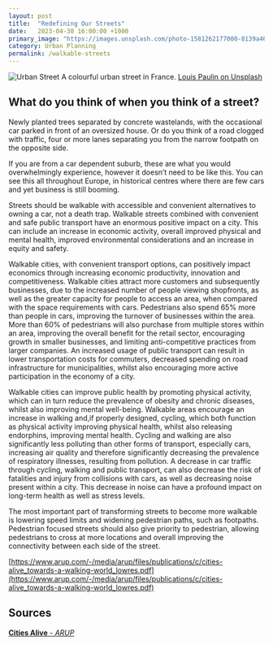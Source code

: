 ```yaml
---
layout: post
title:  "Redefining Our Streets"
date:   2023-04-30 16:00:00 +1000
primary_image: "https://images.unsplash.com/photo-1581262177000-8139a463e531?ixlib=rb-4.0.3&ixid=MnwxMjA3fDB8MHxwaG90by1wYWdlfHx8fGVufDB8fHx8&auto=format&fit=crop&w=1615&q=80"
category: Urban Planning
permalink: /walkable-streets
---
```


![Urban Street](https://images.unsplash.com/photo-1581262177000-8139a463e531?ixlib=rb-4.0.3&ixid=MnwxMjA3fDB8MHxwaG90by1wYWdlfHx8fGVufDB8fHx8&auto=format&fit=crop&w=1615&q=80)
<span class="caption">A colourful urban street in France. [Louis Paulin on Unsplash][unsplash]</span>

## What do you think of when you think of a street? 


Newly planted trees separated by concrete wastelands, with the occasional car parked in front of an oversized house. Or do you think of a road clogged with traffic, four or more lanes separating you from the narrow footpath on the opposite side. 

If you are from a car dependent suburb, these are what you would overwhelmingly experience, however it doesn’t need to be like this. You can see this all throughout Europe, in historical centres where there are few cars and yet business is still booming.

Streets should be walkable with accessible and convenient alternatives to owning a car, not a death trap. Walkable streets combined with convenient and safe public transport have an enormous positive impact on a city. This can include an increase in economic activity, overall improved physical and mental health, improved environmental considerations and an increase in equity and safety. 

Walkable cities, with convenient transport options, can positively impact economics through increasing economic productivity, innovation and competitiveness. Walkable cities attract more customers and subsequently businesses, due to the increased number of people viewing shopfronts, as well as the greater capacity for people to access an area, when compared with the space requirements with cars. Pedestrians also spend 65% more than people in cars, improving the turnover of businesses within the area. More than 60% of pedestrians will also purchase from multiple stores within an area, improving the overall benefit for the retail sector, encouraging growth in smaller businesses, and limiting anti-competitive practices from larger companies. An increased usage of public transport can result in lower transportation costs for commuters, decreased spending on road infrastructure for municipalities, whilst also encouraging more active participation in the economy of a city. 

Walkable cities can improve public health by promoting physical activity, which can in turn reduce the prevalence of obesity and chronic diseases, whilst also improving mental well-being. Walkable areas encourage an increase in walking and,if properly designed, cycling, which both function as physical activity improving physical health, whilst also releasing endorphins, improving mental health. Cycling and walking are also significantly less polluting than other forms of transport, especially cars, increasing air quality and therefore significantly decreasing the prevalence of respiratory illnesses, resulting from pollution. A decrease in car traffic through cycling, walking and public transport, can also decrease the risk of fatalities and injury from collisions with cars, as well as decreasing noise present within a city. This decrease in noise can have a profound impact on long-term health as well as stress levels. 

The most important part of transforming streets to become more walkable is lowering speed limits and widening pedestrian paths, such as footpaths. Pedestrian focused streets should also give priority to pedestrian, allowing pedestrians to cross at more locations and overall improving the connectivity between each side of the street.

[https://www.arup.com/-/media/arup/files/publications/c/cities-alive_towards-a-walking-world_lowres.pdf](https://www.arup.com/-/media/arup/files/publications/c/cities-alive_towards-a-walking-world_lowres.pdf)

## Sources

[<b>Cities Alive</b> - *ARUP*][arup]

[unsplash]: https://unsplash.com/@louispaulin
[arup]: https://www.arup.com/-/media/arup/files/publications/c/cities-alive_towards-a-walking-world_lowres.pdf

